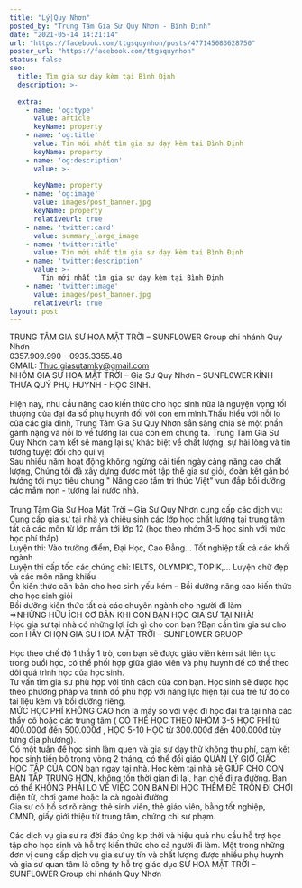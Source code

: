 ```yaml
---
title: "Lý|Quy Nhơn"
posted_by: "Trung Tâm Gia Sư Quy Nhơn - Bình Định"
date: "2021-05-14 14:21:14"
url: "https://facebook.com/ttgsquynhon/posts/477145083628750"
poster_url: "https://facebook.com/ttgsquynhon"
status: false
seo:
  title: Tìm gia sư dạy kèm tại Bình Định
  description: >-
    
  extra:
    - name: 'og:type'
      value: article
      keyName: property
    - name: 'og:title'
      value: Tin mới nhất tìm gia sư dạy kèm tại Bình Định
      keyName: property
    - name: 'og:description'
      value: >-
        
      keyName: property
    - name: 'og:image'
      value: images/post_banner.jpg
      keyName: property
      relativeUrl: true
    - name: 'twitter:card'
      value: summary_large_image
    - name: 'twitter:title'
      value: Tin mới nhất tìm gia sư dạy kèm tại Bình Định
    - name: 'twitter:description'
      value: >-
        Tin mới nhất tìm gia sư dạy kèm tại Bình Định
    - name: 'twitter:image'
      value: images/post_banner.jpg
      relativeUrl: true
layout: post
---
```

TRUNG TÂM GIA SƯ HOA MẶT TRỜI – SUNFL0WER Group chi nhánh Quy Nhơn<br>0357.909.990 – 0935.3355.48<br>GMAIL: Thuc.giasutamky@gmail.com<br>NHÓM GIA SƯ HOA MẶT TRỜI – Gia Sư Quy Nhơn – SUNFL0WER KÍNH THƯA QUÝ PHỤ HUYNH - HỌC SINH.<br><br>Hiện nay, nhu cầu nâng cao kiến thức cho học sinh nữa là nguyện vọng tối thượng của đại đa số phụ huynh đối với con em mình.Thấu hiểu với nỗi lo của các gia đình, Trung Tâm Gia Sư Quy Nhơn sẳn sàng chia sẻ một phần gánh nặng và nỗi lo về tương lai của con em chúng ta. Trung Tâm Gia Sư Quy Nhơn cam kết sẽ mang lại sự khác biệt về chất lượng, sự hài lòng và tin tưởng tuyệt đối cho quí vị.<br>Sau nhiều năm hoạt động không ngừng cải tiến ngày càng nâng cao chất lượng, Chúng tôi đã xây dựng được một tập thể gia sư giỏi, đoàn kết gắn bó hướng tới mục tiêu chung " Nâng cao tầm tri thức Việt" vun đắp bồi dưỡng các mầm non - tương lai nước nhà.<br><br>Trung Tâm Gia Sư Hoa Mặt Trời – Gia Sư Quy Nhơn cung cấp các dịch vụ:<br>Cung cấp gia sư tại nhà và chiêu sinh các lớp học chất lượng tại trung tâm tất cả các môn từ lớp mầm tới lớp 12 (học theo nhóm 3-5 học sinh với mức học phí thấp)<br>Luyện thi: Vào trường điểm, Đại Học, Cao Đẳng… Tốt nghiệp tất cả các khối ngành<br>Luyện thi cấp tốc các chứng chỉ: IELTS, OLYMPIC, TOPIK,… Luyện chữ đẹp và các môn năng khiếu<br>Ôn kiến thức căn bản cho học sinh yếu kém – Bồi dưỡng nâng cao kiến thức cho học sinh giỏi<br>Bồi dưỡng kiến thức tất cả các chuyên ngành cho người đi làm<br>=>NHỮNG HỮU ÍCH CƠ BẢN KHI CON BẠN HỌC GIA SƯ TẠI NHÀ!<br>Học gia sư tại nhà có những lợi ích gì cho con bạn ?Bạn cần tìm gia sư cho con HÃY CHỌN GIA SƯ HOA MẶT TRỜI – SUNFL0WER GRUOP<br><br>Học theo chế độ 1 thầy 1 trò, con bạn sẽ được giáo viên kèm sát liên tục trong buổi học, có thể phối hợp giữa giáo viên và phụ huynh để có thể theo dõi quá trình học của học sinh.<br>Tư vấn tìm gia sư phù hợp với tính cách của con bạn. Học sinh sẽ được học theo phương pháp và trình đồ phù hợp với năng lực hiện tại của trẻ từ đó có tài liệu kèm và bồi dưỡng riêng.<br>MỨC HỌC PHÍ KHÔNG CAO hơn là mấy so với việc đi học đại trà tại nhà các thầy cô hoặc các trung tâm ( CÓ THỂ HỌC THEO NHÓM 3-5 HỌC PHÍ từ 400.000đ đến 500.000đ , HỌC 5-10 HỌC từ 300.000đ đến 400.000đ tùy từng địa phương).<br>Có một tuần để học sinh làm quen và gia sư dạy thử không thu phí, cam kết học sinh tiến bộ trong vòng 2 tháng, có thể đổi giáo QUẢN LÝ GIỜ GIẤC HỌC TẬP CỦA CON bạn ngay tại nhà. Học kèm tại nhà sẽ GIÚP CHO CON BẠN TẬP TRUNG HƠN, không tốn thời gian đi lại, hạn chế đi ra đường. Bạn có thể KHÔNG PHẢI LO VỀ VIỆC CON BẠN ĐI HỌC THÊM ĐỂ TRỐN ĐI CHƠI điện tử, chơi game hoặc la cà ngoài đường.<br>Gia sư có hồ sơ rõ ràng: thẻ sinh viên, thẻ giáo viên, bằng tốt nghiệp, CMND, giấy giới thiệu từ trung tâm, chứng chỉ sư phạm.<br><br>Các dịch vụ gia sư ra đời đáp ứng kịp thời và hiệu quả nhu cầu hỗ trợ học tập cho học sinh và hỗ trợ kiến thức cho cả người đi làm. Một trong những đơn vị cung cấp dịch vụ gia sư uy tín và chất lượng được nhiều phụ huynh và gia sư quan tâm là công ty hỗ trợ giáo dục SƯ HOA MẶT TRỜI – SUNFL0WER Group chi nhánh Quy Nhơn
